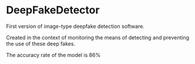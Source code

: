 # DeepFakeDetector
First version of image-type deepfake detection software.  

Created in the context of monitoring the means of detecting and preventing the use of these deep fakes.  

The accuracy rate of the model is 86%
